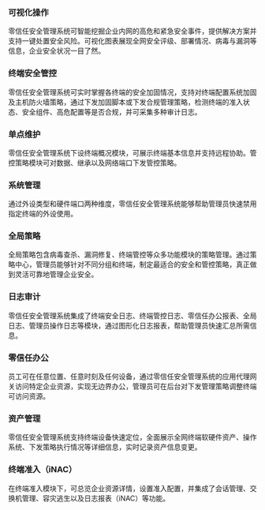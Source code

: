 ### 可视化操作
零信任安全管理系统可智能挖掘企业内网的高危和紧急安全事件，提供解决方案并支持一键处置安全风险。可视化图表展现全网安全评级、部署情况、病毒与漏洞等信息，企业安全状况一目了然。

### 终端安全管控
零信任安全管理系统可实时掌握各终端的安全加固情况，支持对终端配置系统加固及主机防火墙策略，通过下发加固脚本或下发合规管理策略，检测终端的准入状态、安全组件、高危配置等是否合规，并可采集多种审计日志。

### 单点维护
零信任安全管理系统下设终端概况模块，可展示终端基本信息并支持远程协助。管控策略模块可对数据、继承以及网络端口下发管控策略。

### 系统管理
通过外设类型和硬件端口两种维度，零信任安全管理系统能够帮助管理员快速禁用指定终端的外设使用。

### 全局策略
全局策略包含病毒查杀、漏洞修复、终端管控等众多功能模块的策略管理。通过策略中心，管理员能够针对不同分组和终端，制定最适合的安全和管控策略，真正做到灵活可靠地管理企业安全。

### 日志审计
零信任安全管理系统集成了终端安全日志、终端管控日志、零信任办公报表、全局日志、管理员操作日志等模块，通过图形化日志报表，帮助管理员快速汇总所需信息。

### 零信任办公
员工可在任意位置、任意时刻及任何设备，通过零信任安全管理系统的应用代理网关访问特定企业资源，实现无边界办公，管理员可在后台对下发管理策略调整终端可访问资源。

### 资产管理
零信任安全管理系统支持终端设备快速定位，全面展示全网终端软硬件资产、操作系统、下发策略执行情况等详细信息，实时记录资产信息变更。

### 终端准入（iNAC）
在终端准入模块下，可总览企业资源详情，设置准入配置，并集成了会话管理、交换机管理、容灾逃生以及日志报表（iNAC）等功能。